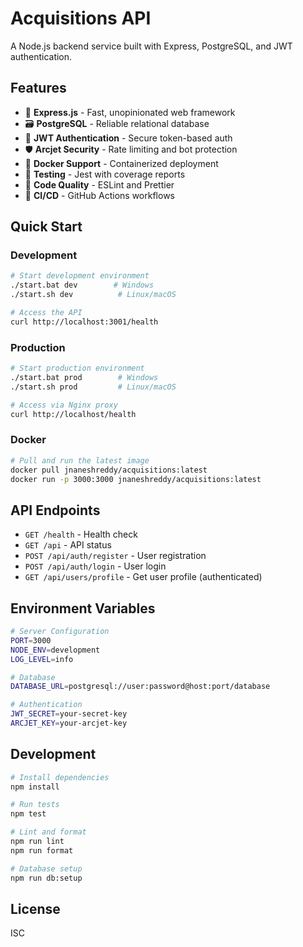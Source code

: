 # Acquisitions API

A Node.js backend service built with Express, PostgreSQL, and JWT authentication.

## Features

- 🚀 **Express.js** - Fast, unopinionated web framework
- 🗃️ **PostgreSQL** - Reliable relational database
- 🔐 **JWT Authentication** - Secure token-based auth
- 🛡️ **Arcjet Security** - Rate limiting and bot protection
- 🐳 **Docker Support** - Containerized deployment
- 🧪 **Testing** - Jest with coverage reports
- 📝 **Code Quality** - ESLint and Prettier
- 🔄 **CI/CD** - GitHub Actions workflows

## Quick Start

### Development

```bash
# Start development environment
./start.bat dev        # Windows
./start.sh dev          # Linux/macOS

# Access the API
curl http://localhost:3001/health
```

### Production

```bash
# Start production environment
./start.bat prod        # Windows
./start.sh prod         # Linux/macOS

# Access via Nginx proxy
curl http://localhost/health
```

### Docker

```bash
# Pull and run the latest image
docker pull jnaneshreddy/acquisitions:latest
docker run -p 3000:3000 jnaneshreddy/acquisitions:latest
```

## API Endpoints

- `GET /health` - Health check
- `GET /api` - API status
- `POST /api/auth/register` - User registration
- `POST /api/auth/login` - User login
- `GET /api/users/profile` - Get user profile (authenticated)

## Environment Variables

```bash
# Server Configuration
PORT=3000
NODE_ENV=development
LOG_LEVEL=info

# Database
DATABASE_URL=postgresql://user:password@host:port/database

# Authentication
JWT_SECRET=your-secret-key
ARCJET_KEY=your-arcjet-key
```

## Development

```bash
# Install dependencies
npm install

# Run tests
npm test

# Lint and format
npm run lint
npm run format

# Database setup
npm run db:setup
```

## License

ISC
